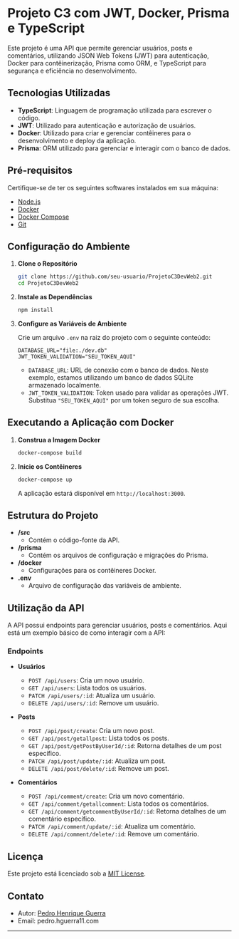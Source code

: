 # Projeto C3 com JWT, Docker, Prisma e TypeScript

Este projeto é uma API que permite gerenciar usuários, posts e comentários, utilizando JSON Web Tokens (JWT) para autenticação, Docker para contêinerização, Prisma como ORM, e TypeScript para segurança e eficiência no desenvolvimento.

## Tecnologias Utilizadas

- **TypeScript**: Linguagem de programação utilizada para escrever o código.
- **JWT**: Utilizado para autenticação e autorização de usuários.
- **Docker**: Utilizado para criar e gerenciar contêineres para o desenvolvimento e deploy da aplicação.
- **Prisma**: ORM utilizado para gerenciar e interagir com o banco de dados.

## Pré-requisitos

Certifique-se de ter os seguintes softwares instalados em sua máquina:

- [Node.js](https://nodejs.org/)
- [Docker](https://www.docker.com/)
- [Docker Compose](https://docs.docker.com/compose/)
- [Git](https://git-scm.com/)

## Configuração do Ambiente

1. **Clone o Repositório**

   ```bash
   git clone https://github.com/seu-usuario/ProjetoC3DevWeb2.git
   cd ProjetoC3DevWeb2 
   ```

2. **Instale as Dependências**

   ```bash
   npm install
   ```

3. **Configure as Variáveis de Ambiente**

   Crie um arquivo `.env` na raiz do projeto com o seguinte conteúdo:

   ```plaintext
   DATABASE_URL="file:./dev.db"
   JWT_TOKEN_VALIDATION="SEU_TOKEN_AQUI"
   ```

   - `DATABASE_URL`: URL de conexão com o banco de dados. Neste exemplo, estamos utilizando um banco de dados SQLite armazenado localmente.
   - `JWT_TOKEN_VALIDATION`: Token usado para validar as operações JWT. Substitua `"SEU_TOKEN_AQUI"` por um token seguro de sua escolha.

## Executando a Aplicação com Docker

1. **Construa a Imagem Docker**

   ```bash
   docker-compose build
   ```

2. **Inicie os Contêineres**

   ```bash
   docker-compose up
   ```

   A aplicação estará disponível em `http://localhost:3000`.

## Estrutura do Projeto

- **/src**
  - Contém o código-fonte da API.
- **/prisma**
  - Contém os arquivos de configuração e migrações do Prisma.
- **/docker**
  - Configurações para os contêineres Docker.
- **.env**
  - Arquivo de configuração das variáveis de ambiente.

## Utilização da API

A API possui endpoints para gerenciar usuários, posts e comentários. Aqui está um exemplo básico de como interagir com a API:

### Endpoints

- **Usuários**
  - `POST /api/users`: Cria um novo usuário.
  - `GET /api/users`: Lista todos os usuários.
  - `PATCH /api/users/:id`: Atualiza um usuário.
  - `DELETE /api/users/:id`: Remove um usuário.

- **Posts**
  - `POST /api/post/create`: Cria um novo post.
  - `GET /api/post/getallpost`: Lista todos os posts.
  - `GET /api/post/getPostByUserId/:id`: Retorna detalhes de um post específico.
  - `PATCH /api/post/update/:id`: Atualiza um post.
  - `DELETE /api/post/delete/:id`: Remove um post.

- **Comentários**
  - `POST /api/comment/create`: Cria um novo comentário.
  - `GET /api/comment/getallcomment`: Lista todos os comentários.
  - `GET /api/comment/getcommentByUserId/:id`: Retorna detalhes de um comentário específico.
  - `PATCH /api/comment/update/:id`: Atualiza um comentário.
  - `DELETE /api/comment/delete/:id`: Remove um comentário.

## Licença

Este projeto está licenciado sob a [MIT License](LICENSE).

## Contato

- Autor: [Pedro Henrique Guerra](https://github.com/Pedro-HGuerra)
- Email: pedro.hguerra11.com

---
